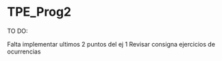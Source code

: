 # TPE_Prog2

TO DO:

Falta implementar ultimos 2 puntos del ej 1
Revisar consigna ejercicios de ocurrencias
